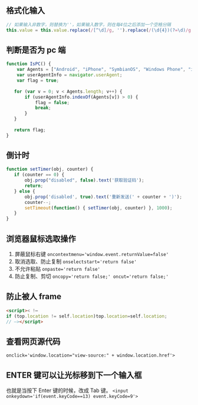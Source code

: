 ## 格式化输入

```js
// 如果输入非数字，则替换为''，如果输入数字，则在每4位之后添加一个空格分隔
this.value = this.value.replace(/[^\d]/g, '').replace(/(\d{4})(?=\d)/g, "$1 ");
```

## 判断是否为 pc 端

```js
function IsPC() {    
    var Agents = ["Android", "iPhone", "SymbianOS", "Windows Phone", "iPad", "iPod"];
    var userAgentInfo = navigator.userAgent;
    var flag = true;  
   
   for (var v = 0; v < Agents.length; v++) {  
       if (userAgentInfo.indexOf(Agents[v]) > 0) {
           flag = false;
           break;
       }  
   }
   
   return flag;  
}
```

## 倒计时

```js
function setTimer(obj, counter) {
   if (counter == 0) {
       obj.prop("disabled", false).text('获取验证码');
       return;
   } else {
       obj.prop('disabled', true).text('重新发送(' + counter + ')');
       counter--;
       setTimeout(function() { setTimer(obj, counter) }, 1000);
   }
}
```

## 浏览器鼠标选取操作
1. 屏蔽鼠标右键  `oncontextmenu='window.event.returnValue=false'`
2. 取消选取、防止复制  `onselectstart='return false'`
3. 不允许粘贴 `onpaste='return false'`
4. 防止复制、剪切 `oncopy='return false;' oncut='return false;'`

## 防止被人 frame

```html
<script>< !–
if (top.location != self.location)top.location=self.location;
// –></script>
```

## 查看网页源代码
`onclick='window.location="view-source:" + window.location.href'>`

## ENTER 键可以让光标移到下一个输入框
也就是当按下 Enter 键的时候，改成 Tab 键。
`<input onkeydown='if(event.keyCode==13) event.keyCode=9'>`

